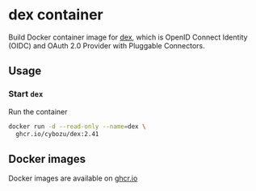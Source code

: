 # dex container

Build Docker container image for [dex][], which is OpenID Connect Identity (OIDC) and OAuth 2.0 Provider with Pluggable Connectors.

## Usage

### Start `dex`

Run the container

```bash
docker run -d --read-only --name=dex \
  ghcr.io/cybozu/dex:2.41
```

[dex]: https://github.com/dexidp/dex

## Docker images

Docker images are available on [ghcr.io](https://github.com/cybozu/neco-containers/pkgs/container/dex)
